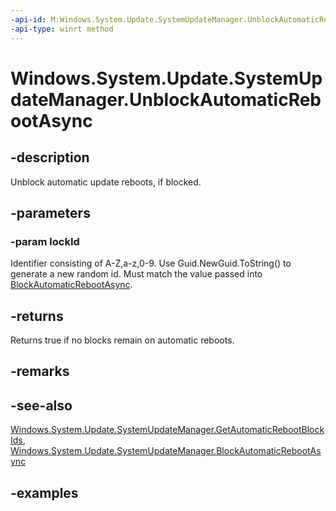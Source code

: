 ```yaml
---
-api-id: M:Windows.System.Update.SystemUpdateManager.UnblockAutomaticRebootAsync(System.String)
-api-type: winrt method
---
```


<!-- Method syntax.
public IAsyncOperation<bool> SystemUpdateManager.UnblockAutomaticRebootAsync(String lockId)
-->

# Windows.System.Update.SystemUpdateManager.UnblockAutomaticRebootAsync

## -description
Unblock automatic update reboots, if blocked.

## -parameters
### -param lockId
Identifier consisting of A-Z,a-z,0-9.  Use Guid.NewGuid.ToString() to generate a new random id. Must match the value passed into [BlockAutomaticRebootAsync](systemupdatemanager_blockautomaticrebootasync_2067935084.md).

## -returns
Returns true if no blocks remain on automatic reboots.

## -remarks

## -see-also
[Windows.System.Update.SystemUpdateManager.GetAutomaticRebootBlockIds](systemupdatemanager_getautomaticrebootblockids_1156258545.md), [Windows.System.Update.SystemUpdateManager.BlockAutomaticRebootAsync](systemupdatemanager_blockautomaticrebootasync_2067935084.md)

## -examples

